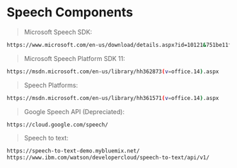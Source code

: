 # Speech Components

> Microsoft Speech SDK: 
```sh
https://www.microsoft.com/en-us/download/details.aspx?id=10121&751be11f-ede8-5a0c-058c-2ee190a24fa6=True
```

> Microsoft Speech Platform SDK 11: 
```sh
https://msdn.microsoft.com/en-us/library/hh362873(v=office.14).aspx
```

> Speech Platforms: 
```sh
https://msdn.microsoft.com/en-us/library/hh361571(v=office.14).aspx
```

> Google Speech API (Depreciated): 
```sh
https://cloud.google.com/speech/
```

> Speech to text: 
```sh
https://speech-to-text-demo.mybluemix.net/
https://www.ibm.com/watson/developercloud/speech-to-text/api/v1/
```
